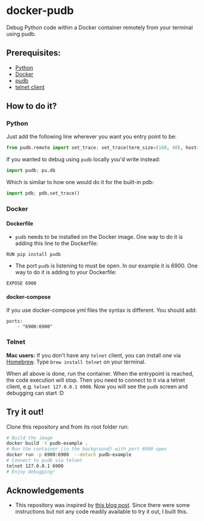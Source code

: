 # docker-pudb
Debug Python code within a Docker container remotely from your terminal using pudb.

## Prerequisites:
- [Python](https://docs.python.org/3/index.html)
- [Docker](https://docs.docker.com/)
- [pudb](https://documen.tician.de/pudb/)
- [telnet client](https://en.wikipedia.org/wiki/Telnet)

## How to do it?
### Python
Just add the following line wherever you want you entry point to be:
```python
from pudb.remote import set_trace; set_trace(term_size=(160, 40), host='0.0.0.0', port=6900)
```
If you wanted to debug using `pudb` locally you'd write instead:
```python
import pudb; pu.db
```
Which is similar to how one would do it for the built-in pdb:
```python
import pdb; pdb.set_trace()
```

### Docker
#### Dockerfile
- `pudb` needs to be installed on the Docker image. One way to do it is adding this line to the Dockerfile:
```
RUN pip install pudb
```
- The port `pudb` is listening to must be open. In our example it is 6900. One way to do it is adding to your Dockerfile:
```
EXPOSE 6900
```

#### docker-compose
If you use docker-compose yml files the syntax is different. You should add:
```
ports:
    - "6900:6900"
```

### Telnet
**Mac users:** If you don't have any `telnet` client, you can install one via [Homebrew](https://brew.sh/). Type `brew install telnet` on your terminal.

When all above is done, run the container. When the entrypoint is reached, the code execution will stop. Then you need to connect to it via a telnet client, e.g. `telnet 127.0.0.1 6900`. Now you will see the `pudb` screen and debugging can start :D

## Try it out!
Clone this repository and from its root folder run:
```sh
# Build the image
docker build -t pudb-example .
# Run the container (in the background) with port 6900 open
docker run -p 6900:6900  --detach pudb-example
# Connect to pudb via telnet
telnet 127.0.0.1 6900
# Enjoy debugging!
```

## Acknowledgements
- This repository was inspired by [this blog post](http://kartowicz.com/dryobates/2016-09/debugging_gunicorn_on_docker_with_pudb/). Since there were some instructions but not any code readily available to try it out, I built this.
